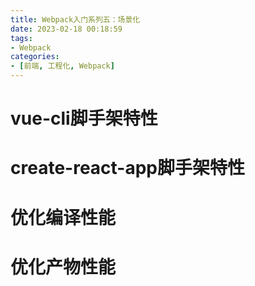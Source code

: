 ```yaml
---
title: Webpack入门系列五：场景化
date: 2023-02-18 00:18:59
tags:
- Webpack
categories:
- [前端, 工程化, Webpack]
---
```


# vue-cli脚手架特性

# create-react-app脚手架特性

# 优化编译性能

# 优化产物性能